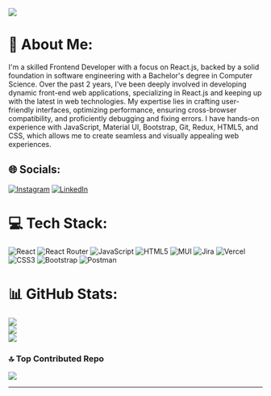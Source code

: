 [![](https://visitcount.itsvg.in/api?id=ma1hotraz&icon=5&color=0)](https://visitcount.itsvg.in)
</br>

# 💫 About Me:

I'm a skilled Frontend Developer with a focus on React.js, backed by a solid foundation in software engineering with a Bachelor's degree in Computer Science. Over the past 2 years, I've been deeply involved in developing dynamic front-end web applications, specializing in React.js and keeping up with the latest in web technologies. My expertise lies in crafting user-friendly interfaces, optimizing performance, ensuring cross-browser compatibility, and proficiently debugging and fixing errors. I have hands-on experience with JavaScript, Material UI, Bootstrap, Git, Redux, HTML5, and CSS, which allows me to create seamless and visually appealing web experiences. 


## 🌐 Socials:
[![Instagram](https://img.shields.io/badge/Instagram-%23E4405F.svg?logo=Instagram&logoColor=white)](https://instagram.com/ma1hotraz) [![LinkedIn](https://img.shields.io/badge/LinkedIn-%230077B5.svg?logo=linkedin&logoColor=white)](https://linkedin.com/in/ma1hotraz) 

# 💻 Tech Stack:
![React](https://img.shields.io/badge/react-%2320232a.svg?style=for-the-badge&logo=react&logoColor=%2361DAFB) ![React Router](https://img.shields.io/badge/React_Router-CA4245?style=for-the-badge&logo=react-router&logoColor=white) ![JavaScript](https://img.shields.io/badge/javascript-%23323330.svg?style=for-the-badge&logo=javascript&logoColor=%23F7DF1E) ![HTML5](https://img.shields.io/badge/html5-%23E34F26.svg?style=for-the-badge&logo=html5&logoColor=white) ![MUI](https://img.shields.io/badge/MUI-%230081CB.svg?style=for-the-badge&logo=mui&logoColor=white) ![Jira](https://img.shields.io/badge/jira-%230A0FFF.svg?style=for-the-badge&logo=jira&logoColor=white) ![Vercel](https://img.shields.io/badge/vercel-%23000000.svg?style=for-the-badge&logo=vercel&logoColor=white) ![CSS3](https://img.shields.io/badge/css3-%231572B6.svg?style=for-the-badge&logo=css3&logoColor=white) ![Bootstrap](https://img.shields.io/badge/bootstrap-%238511FA.svg?style=for-the-badge&logo=bootstrap&logoColor=white) ![Postman](https://img.shields.io/badge/Postman-FF6C37?style=for-the-badge&logo=postman&logoColor=white)
# 📊 GitHub Stats:
![](https://github-readme-stats.vercel.app/api?username=ma1hotraz&theme=react&hide_border=false&include_all_commits=false&count_private=false)<br/>
![](https://github-readme-streak-stats.herokuapp.com/?user=ma1hotraz&theme=react&hide_border=false)<br/>
![](https://github-readme-stats.vercel.app/api/top-langs/?username=ma1hotraz&theme=react&hide_border=false&include_all_commits=false&count_private=false&layout=compact)



### 🔝 Top Contributed Repo
![](https://github-contributor-stats.vercel.app/api?username=ma1hotraz&limit=5&theme=radical&combine_all_yearly_contributions=true)

---

<!-- Proudly created with GPRM ( https://gprm.itsvg.in ) -->
